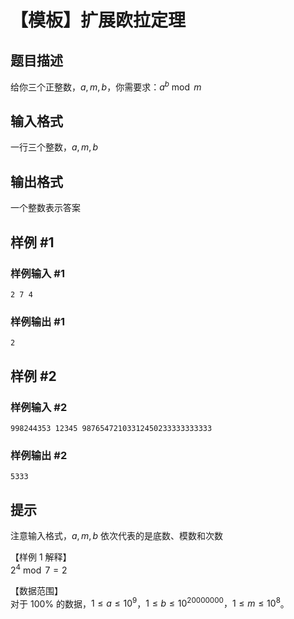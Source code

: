 # 【模板】扩展欧拉定理

## 题目描述

给你三个正整数，$a,m,b$，你需要求：$a^b \bmod m$   


## 输入格式

一行三个整数，$a,m,b$

## 输出格式

一个整数表示答案

## 样例 #1

### 样例输入 #1
```
2 7 4
```

### 样例输出 #1

```
2
```

## 样例 #2

### 样例输入 #2
```
998244353 12345 98765472103312450233333333333
```

### 样例输出 #2

```
5333
```

## 提示

注意输入格式，$a,m,b$ 依次代表的是底数、模数和次数   

【样例 $1$ 解释】   
$2^4 \bmod 7 = 2$     
     
【数据范围】  
对于 $100\%$ 的数据，$1\le a \le 10^9$，$1\le b \le 10^{20000000}，1\le m \le 10^8$。
